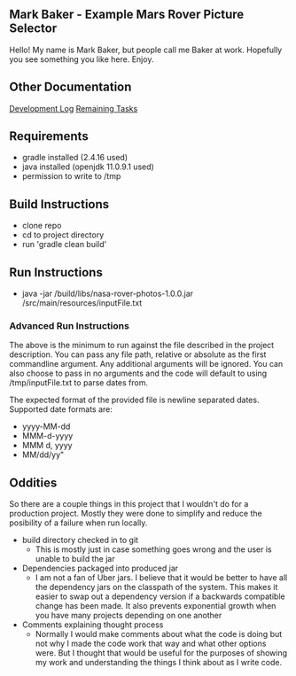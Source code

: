 ## Mark Baker - Example Mars Rover Picture Selector

Hello!  My name is Mark Baker, but people call me Baker at work.  Hopefully you see something you like here.  Enjoy.


## Other Documentation
[Development Log](DEVELOPMENT_LOG.md)
[Remaining Tasks](TODO.md)

## Requirements

* gradle installed (2.4.16 used)
* java installed (openjdk 11.0.9.1 used)
* permission to write to /tmp

## Build Instructions

* clone repo
* cd to project directory
* run 'gradle clean build'

## Run Instructions

* java -jar <local-path-to-project>/build/libs/nasa-rover-photos-1.0.0.jar <local-path-to-project>/src/main/resources/inputFile.txt

### Advanced Run Instructions
The above is the minimum to run against the file described in the project description.  You can pass any file path, relative or absolute as the first commandline argument.  Any additional arguments will be ignored.  You can also choose to pass in no arguments and the code will default to using /tmp/inputFile.txt to parse dates from.

The expected format of the provided file is newline separated dates.  Supported date formats are:
* yyyy-MM-dd
* MMM-d-yyyy
* MMM d, yyyy
* MM/dd/yy"

## Oddities

So there are a couple things in this project that I wouldn't do for a production project.  Mostly they were done to simplify and reduce the posibility of a failure when run locally.

* build directory checked in to git
    * This is mostly just in case something goes wrong and the user is unable to build the jar
* Dependencies packaged into produced jar
    * I am not a fan of Uber jars.  I believe that it would be better to have all the dependency jars on the classpath of the system.  This makes it easier to swap out a dependency version if a backwards compatible change has been made.  It also prevents exponential growth when you have many projects depending on one another
* Comments explaining thought process
    * Normally I would make comments about what the code is doing but not why I made the code work that way and what other options were.  But I thought that would be useful for the purposes of showing my work and understanding the things I think about as I write code.

